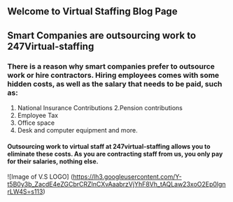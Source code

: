 ## Welcome to Virtual Staffing Blog Page

## Smart Companies are outsourcing work to 247Virtual-staffing

### There is a reason why smart companies prefer to outsource work or hire contractors. Hiring employees comes with some hidden costs, as well as the salary that needs to be paid, such as:

1. National Insurance Contributions
2.Pension contributions 
3. Employee Tax
4. Office space
5. Desk and computer equipment and more.

#### Outsourcing work to virtual staff at 247virtual-staffing allows you to eliminate these costs. As you are contracting staff from us, you only pay for their salaries, nothing else.

![Image of V.S LOGO] (https://lh3.googleusercontent.com/Y-t5B0y3b_ZacdE4eZGCbrCRZlnCXvAaabrzVjYhF8Vh_tAQLaw23xoO2Ep0lgnrLW4S=s113)
